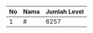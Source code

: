 | No | Nama            | Jumlah Level |
|----|-----------------|--------------|
| 1  | #    |    6257        |
